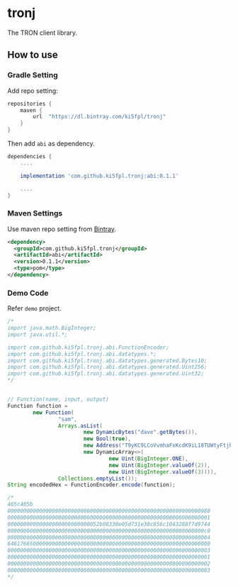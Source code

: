 # tronj

The TRON client library.

## How to use

### Gradle Setting

Add repo setting:

```groovy
repositories {
    maven {
        url  "https://dl.bintray.com/ki5fpl/tronj"
    }
}
```

Then add `abi` as dependency.

```groovy
dependencies {
    ....

    implementation 'com.github.ki5fpl.tronj:abi:0.1.1'

    ....
}
```

### Maven Settings

Use maven repo setting from [Bintray](https://bintray.com/repo/downloadMavenRepoSettingsFile/downloadSettings?repoPath=%2Fki5fpl%2Ftronj).

```xml
<dependency>
  <groupId>com.github.ki5fpl.tronj</groupId>
  <artifactId>abi</artifactId>
  <version>0.1.1</version>
  <type>pom</type>
</dependency>
```

### Demo Code

Refer `demo` project.

```java
/*
import java.math.BigInteger;
import java.util.*;

import com.github.ki5fpl.tronj.abi.FunctionEncoder;
import com.github.ki5fpl.tronj.abi.datatypes.*;
import com.github.ki5fpl.tronj.abi.datatypes.generated.Bytes10;
import com.github.ki5fpl.tronj.abi.datatypes.generated.Uint256;
import com.github.ki5fpl.tronj.abi.datatypes.generated.Uint32;
*/


// Function(name, input, output)
Function function =
        new Function(
                "sam",
                Arrays.asList(
                        new DynamicBytes("dave".getBytes()),
                        new Bool(true),
                        new Address("T9yKC9LCoVvmhaFxKcdK9iL18TUWtyFtjh"),
                        new DynamicArray<>(
                                new Uint(BigInteger.ONE),
                                new Uint(BigInteger.valueOf(2)),
                                new Uint(BigInteger.valueOf(3)))),
                Collections.emptyList());
String encodedHex = FunctionEncoder.encode(function);

/*
465c405b
0000000000000000000000000000000000000000000000000000000000000080
0000000000000000000000000000000000000000000000000000000000000001
00000000000000000000000000052b08330e05d731e38c856c1043288f7d9744
00000000000000000000000000000000000000000000000000000000000000c0
0000000000000000000000000000000000000000000000000000000000000004
6461766500000000000000000000000000000000000000000000000000000000
0000000000000000000000000000000000000000000000000000000000000003
0000000000000000000000000000000000000000000000000000000000000001
0000000000000000000000000000000000000000000000000000000000000002
0000000000000000000000000000000000000000000000000000000000000003
*/
```
